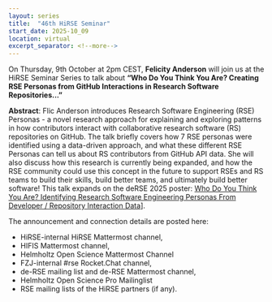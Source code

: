 ```yaml
---
layout: series
title:  "46th HiRSE Seminar"
start_date: 2025-10_09
location: virtual
excerpt_separator: <!--more-->
---
```


On Thursday, 9th October at 2pm CEST, **Felicity Anderson** will join us at the HiRSE Seminar Series to talk about **“Who Do You Think You Are? Creating RSE Personas from GitHub Interactions in Research Software Repositories...”**
<!--more-->

**Abstract**: 
Flic Anderson introduces Research Software Engineering (RSE) Personas - a novel research approach for explaining and exploring patterns in how contributors interact with collaborative research software (RS) repositories on GitHub. The talk briefly covers how 7 RSE personas were identified using a data-driven approach, and what these different RSE Personas can tell us about RS contributors from GitHub API data. She will also discuss how this research is currently being expanded, and how the RSE community could use this concept in the future to support RSEs and RS teams to build their skills, build better teams, and ultimately build better software!
This talk expands on the deRSE 2025 poster: [Who Do You Think You Are? Identifying Research Software Engineering Personas From Developer / Repository Interaction Data](https://doi.org/10.5281/zenodo.14988656)]. 

The announcement and connection details are posted here:
- HiRSE-internal HiRSE Mattermost channel,
- HIFIS Mattermost channel,
- Helmholtz Open Science Mattermost Channel
- FZJ-internal #rse Rocket.Chat channel,
- de-RSE mailing list and de-RSE Mattermost channel,
- Helmholtz Open Science Pro Mailinglist
- RSE mailing lists of the HiRSE partners (if any).
